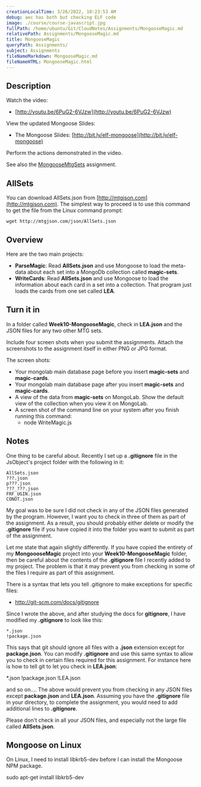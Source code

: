 ```yaml
---
creationLocalTime: 3/26/2022, 10:23:53 AM
debug: aec has both but checking ELF code
image: ./course/course-javascript.jpg
fullPath: /home/ubuntu/Git/CloudNotes/Assignments/MongooseMagic.md
relativePath: Assignments/MongooseMagic.md
title: MongooseMagic
queryPath: Assignments/
subject: Assignments
fileNameMarkdown: MongooseMagic.md
fileNameHTML: MongooseMagic.html
---
```



<!-- toc -->
<!-- tocstop -->

## Description

Watch the video:

- [http://youtu.be/6PuG2-6VJzw](http://youtu.be/6PuG2-6VJzw)

View the updated Mongoose Slides:

- The Mongoose Slides: [http://bit.ly/elf-mongoose](http://bit.ly/elf-mongoose)

Perform the actions demonstrated in the video.

See also the [MongooseMtgSets][mtgsets] assignment.

[mtgsets]: http://www.ccalvert.net/books/CloudNotes/Assignments/MongooseMtgSets.html

## AllSets

You can download AllSets.json from [http://mtgjson.com](http://mtgjson.com).
The simplest way to proceed is to use this command to get the file from the Linux command prompt:

```
wget http://mtgjson.com/json/AllSets.json
```

## Overview

Here are the two main projects:

- **ParseMagic**: Read **AllSets.json** and use Mongoose to load the meta-data about each  set into a MongoDb collection called **magic-sets**.
- **WriteCards**: Read **AllSets.json** and use Mongoose to load the information about each card in a set into a collection. That program just loads the cards from one set called **LEA**.

## Turn it in

In a folder called **Week10-MongooseMagic**, check in **LEA.json** and the JSON files for any two other MTG sets.

Include four screen shots when you submit the assignments. Attach the screenshots to the assignment itself in either PNG or JPG format. 

The screen shots:

- Your mongolab main database page before you insert **magic-sets** and **magic-cards**.
- Your mongolab main database page after you insert **magic-sets** and **magic-cards**.
- A view of the data from **magic-sets** on MongoLab. Show the default view of the collection when you view it on MongoLab.
- A screen shot of the command line on your system after you finish running this command:
    - node WriteMagic.js 

## Notes

One thing to be careful about. Recently I set up a **.gitignore** file in the JsObject's project folder with the following in it:

```
AllSets.json
???.json
p???.json
???_???.json
FRF_UGIN.json
CONOT.json
```

My goal was to be sure I did not check in any of the JSON files generated by the program. However, I want you to check in three of them as part of the assignment. As a result, you should probably either delete or modify the **.gitignore** file if you have copied it into the folder you want to submit as part of the assignment. 

Let me state that again slightly differently. If you have copied the entirety of my **MongoooseMagic** project into your **Week10-MongooseMagic** folder, then be careful about the contents of the **.gitignore** file I recently added to my project. The problem is that it may prevent you from checking in some of the files I require as part of this assignment. 

There is a syntax that lets you tell .gitignore to make exceptions for specific files:

- <http://git-scm.com/docs/gitignore>

Since I wrote the above, and after studying the docs for **gitignore**, I have modified my **.gitignore** to look like this:

```
*.json
!package.json
```

This says that git should ignore all files with a **.json** extension except for **package.json**. You can modify **.gitignore** and use this same syntax to allow you to check in certain files required for this assignment. For instance here is how to tell git to let you check in **LEA.json**:

*.json
!package.json
!LEA.json

and so on.... The above would prevent you from checking in any JSON files except **package.json** and **LEA.json**. Assuming you have the **.gitignore** file in your directory, to complete the assignment, you would need to add additional lines to **.gitignore**. 

Please don't check in all your JSON files, and especially not the large file called **AllSets.json**.

## Mongoose on Linux

On Linux, I need to install libkrb5-dev before I can install the Mongoose
NPM package.

sudo apt-get install libkrb5-dev
